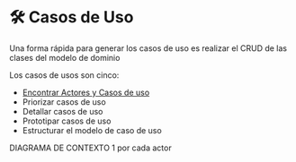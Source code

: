 # 🛠️ Casos de Uso
Una forma rápida para generar los casos de uso es realizar el CRUD de las clases del modelo de dominio

Los casos de usos son cinco:
- [Encontrar Actores y Casos de uso](documentos\CdU\ActoresCasosDeUso.md)
- Priorizar casos de uso
- Detallar casos de uso
- Prototipar casos de uso
- Estructurar el modelo de caso de uso

DIAGRAMA DE CONTEXTO 1 por cada actor